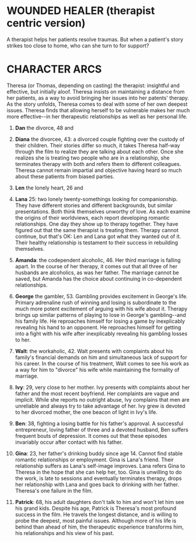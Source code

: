 WOUNDED HEALER (therapist centric version)
==============

A therapist helps her patients resolve traumas. But when a patient's story strikes too close to home, who can she turn to for support?


CHARACTER ARCS
==============

Theresa (or Thomas, depending on casting) the therapist: insightful and effective, but initially aloof.
Theresa insists on maintaining a distance from her patients, as a way to avoid bringing her issues into her patents' therapy.
As the story unfolds, Theresa comes to deal with some of her own deepest issues.
Theresa finds that allowing herself to be vulnerable makes her much more effective--in her therapeutic relationships as well as her personal life.

1) **Dan** the divorce, 48 and
2) **Diana** the divorcee, 43: a divorced couple fighting over the custody of their children.
Their stories differ so much, it takes Theresa half-way through the film to realize they are talking about each other.
Once she realizes she is treating two people who are in a relationship, she terminates therapy with both and refers them to different colleagues.
Theresa cannot remain impartial and objective having heard so much about these patients from biased parties.

3) **Len** the lonely heart, 26 and
4) **Lana** 25: two lonely twenty-somethings looking for companionship.
They have different stories and different backgrounds, but similar presentations.
Both think themselves unworthy of love.
As each examine the origins of their worldviews, each report developing romantic relationships.
One day they show up to therapy together.
They have figured out that the same therapist is treating them.
Therapy cannot continue, but that's OK: Len and Lana got what they wanted out of it.
Their healthy relationship is testament to their success in rebuilding themselves.

5) **Amanda**: the codependent alcoholic, 46.
Her third marriage is falling apart.
In the course of her therapy, it comes out that all three of her husbands are alcoholics, as was her father.
The marriage cannot be saved, but Amanda has the choice about continuing in co-dependent relationships.

6) **George** the gambler, 53.
Gambling provides excitement in George's life.
Primary adrenaline rush of winning and losing is subordinate to the much more potent excitement of arguing with his wife about it.
Therapy brings up similar patterns of playing to lose in George's gambling--and his family life.
He reproaches himself for losing a game by inexplicably revealing his hand to an opponent.
He reproaches himself for getting into a fight with his wife after inexplicably revealing his gambling losses to her.

7) **Walt**: the workaholic, 42.
Walt presents with complaints about his family's financial demands on him and simultaneous lack of support for his career.
In the course of his treatment, Walt comes to see his work as a way for him to "divorce" his wife while maintaining the formality of marriage.

7) **Ivy**: 29, very close to her mother.
Ivy presents with complaints about her father and the most recent boyfriend.
Her complaints are vague and implicit.
While she reports no outright abuse, Ivy complains that men are unreliable and always try to take advantage of her.
Ivy grew is devoted to her divorced mother, the one beacon of light in Ivy's life.

9) **Ben**: 38, fighting a losing battle for his father's approval.
A successful entrepreneur, loving father of three and a devoted husband, Ben suffers frequent bouts of depression.
It comes out that these episodes invariably occur after contact with his father.

10) **Gina**: 23, her father's drinking buddy since age 14.
Cannot find stable romantic relationships or employment.
Gina is Lana's friend.
Their relationship suffers as Lana's self-image improves.
Lana refers Gina to Theresa in the hope that she can help her, too.
Gina is unwilling to do the work, is late to sessions and eventually terminates therapy, drops her relationship with Lana and goes back to drinking with her father.
Theresa's one failure in the film.

11) **Patrick**: 68, his adult daughters don't talk to him and won't let him see his grand kids.
Despite his age, Patrick is Theresa's most profound success in the film.
He travels the longest distance, and is willing to probe the deepest, most painful issues.
Although more of his life is behind than ahead of him, the therapeutic experience transforms him, his relationships and his view of his past.
